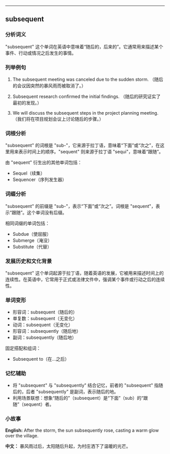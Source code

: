 
---------------
## subsequent
### 分析词义
"subsequent" 这个单词在英语中意味着“随后的，后来的”。它通常用来描述某个事件、行动或情况之后发生的事情。

### 列举例句
1. The subsequent meeting was canceled due to the sudden storm.
   （随后的会议因突然的暴风雨而被取消了。）
   
2. Subsequent research confirmed the initial findings.
   （随后的研究证实了最初的发现。）
   
3. We will discuss the subsequent steps in the project planning meeting.
   （我们将在项目规划会议上讨论随后的步骤。）

### 词根分析
"subsequent" 的词根是 "sub-"，它来源于拉丁语，意味着“下面”或“次之”，在这里用来表示时间上的顺序。"sequent" 则来源于拉丁语 "sequi"，意味着“跟随”。

由 "sequent" 衍生出的其他单词包括：
- Sequel（续集）
- Sequencer（序列发生器）

### 词缀分析
"subsequent" 的前缀是 "sub-"，表示“下面”或“次之”。词根是 "sequent"，表示“跟随”。这个单词没有后缀。

相同词缀的单词包括：
- Subdue（使屈服）
- Submerge（淹没）
- Substitute（代替）

### 发展历史和文化背景
"subsequent" 这个单词起源于拉丁语，随着英语的发展，它被用来描述时间上的连续性。在英语中，它常用于正式或法律文件中，强调某个事件或行动之后的连续性。

### 单词变形
- 形容词：subsequent（随后的）
- 单复数：subsequent（无变化）
- 动词：subsequent（无变化）
- 形容词：subsequently（随后地）
- 副词：subsequently（随后地）

固定搭配和组词：
- Subsequent to（在...之后）

### 记忆辅助
- 将 "subsequent" 与 "subsequently" 结合记忆，前者的 "subsequent" 指随后的，后者 "subsequently" 是副词，表示随后的地。
- 利用场景联想：想象“随后的”（subsequent）是“下面”（sub）的“跟随”（sequent）者。

### 小故事
**English:**
After the storm, the sun subsequently rose, casting a warm glow over the village.

**中文：**
暴风雨过后，太阳随后升起，为村庄洒下了温暖的光芒。

